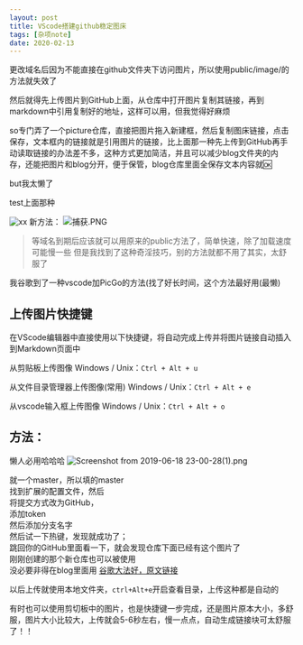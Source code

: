 ```yaml
---
layout: post
title: VScode搭建github稳定图床
tags: [杂项note]
date: 2020-02-13
---
```


更改域名后因为不能直接在github文件夹下访问图片，所以使用public/image/的方法就失效了

然后就得先上传图片到GitHub上面，从仓库中打开图片复制其链接，再到markdown中引用复制好的地址，这样可以用，但我觉得好麻烦

so专门弄了一个picture仓库，直接把图片拖入新建框，然后复制图床链接，点击保存，文本框内的链接就是引用图片的链接，比上面那一种先上传到GitHub再手动读取链接的办法差不多，这种方式更加简洁，并且可以减少blog文件夹的内存，还能把图片和blog分开，便于保管，blog仓库里面全保存文本内容就🆗

but我太懒了

test上面那种

![xx](![avatar](https://user-images.githubusercontent.com/56250171/74421358-db98d800-4e87-11ea-8c70-e4a6efefc742.jpg)
)
新方法：
![捕获.PNG](https://raw.githubusercontent.com/fengwei2002/picture/master/picture%E6%8D%95%E8%8E%B7.PNG)
>等域名到期后应该就可以用原来的public方法了，简单快速，除了加载速度可能慢一些
但是我找到了这种奇淫技巧，别的方法就都不用了其实，太舒服了

我谷歌到了一种vscode加PicGo的方法(找了好长时间，这个方法最好用(最懒)

## 上传图片快捷键

在VScode编辑器中直接使用以下快捷键，将自动完成上传并将图片链接自动插入到Markdown页面中

从剪贴板上传图像
Windows / Unix：`Ctrl + Alt + u`

从文件目录管理器上传图像(常用)
Windows / Unix：`Ctrl + Alt + e`

从vscode输入框上传图像
Windows / Unix：`Ctrl + Alt + o`

## 方法：

懒人必用哈哈哈
![Screenshot from 2019-06-18 23-00-28(1).png](https://raw.githubusercontent.com/fengwei2002/picture/master/pictureScreenshot%20from%202019-06-18%2023-00-28(1).png)

就一个master，所以填的master  
找到扩展的配置文件，然后  
将提交方式改为GitHub，  
添加token  
然后添加分支名字  
然后试一下热键，发现就成功了；  
跳回你的GitHub里面看一下，就会发现仓库下面已经有这个图片了  
刚刚创建的那个新仓库也可以被使用  
没必要非得在blog里面用
[谷歌大法好，原文链接](https://blog.csdn.net/xxiaobaib/article/details/92801700)

以后上传就使用本地文件夹，`ctrl+Alt+e`开启查看目录，上传这种都是自动的

有时也可以使用剪切板中的图片，也是快捷键一步完成，还是图片原本大小，多舒服，图片大小比较大，上传就会5-6秒左右，慢一点点，自动生成链接块可太舒服了！！
